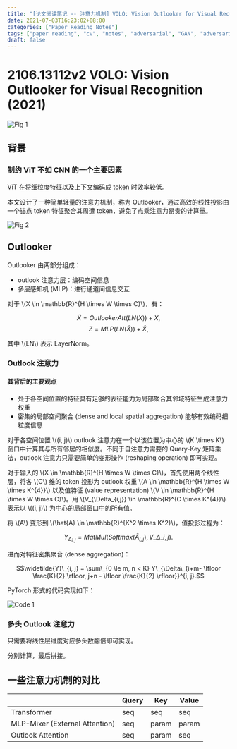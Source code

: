 ```yaml
---
title: "[论文阅读笔记 -- 注意力机制] VOLO: Vision Outlooker for Visual Recognition (2021)"
date: 2021-07-03T16:23:02+08:00
categories: ["Paper Reading Notes"]
tags: ["paper reading", "cv", "notes", "adversarial", "GAN", "adversarial samples"]
draft: false
---
```


# 2106.13112v2 VOLO: Vision Outlooker for Visual Recognition (2021)

![Fig 1](/images/2021/PRN30/1.png)

## 背景

### 制约 ViT 不如 CNN 的一个主要因素

ViT 在将细粒度特征以及上下文编码成 token 时效率较低。  

本文设计了一种简单轻量的注意力机制，称为 Outlooker，通过高效的线性投影由一个锚点 token 特征聚合其周遭 token，避免了点乘注意力昂贵的计算量。  

![Fig 2](/images/2021/PRN30/2.png)

## Outlooker

Outlooker 由两部分组成：  

+ outlook 注意力层：编码空间信息
+ 多层感知机 (MLP)：进行通道间信息交互

对于 \\(X \in \mathbb{R}^{H \times W \times C}\\)，有：  

$$\widetilde{X} = OutlookerAtt(LN(X)) + X,$$
$$Z = MLP(LN(\widetilde{X})) + \widetilde{X},$$

其中 \\(LN\\) 表示 LayerNorm。  

### Outlook 注意力

#### 其背后的主要观点
+ 处于各空间位置的特征具有足够的表征能力为局部聚合其邻域特征生成注意力权重
+ 密集的局部空间聚合 (dense and local spatial aggregation) 能够有效编码细粒度信息

对于各空间位置 \\((i, j)\\) outlook 注意力在一个以该位置为中心的 \\(K \times K\\) 窗口中计算其与所有邻居的相似度。不同于自注意力需要的 Query-Key 矩阵乘法，outlook 注意力只需要简单的变形操作 (reshaping operation) 即可实现。  

对于输入的 \\(X \in \mathbb{R}^{H \times W \times C}\\)，首先使用两个线性层，将各 \\(C\\) 维的 token 投影为 outlook 权重 \\(A \in \mathbb{R}^{H \times W \times K^{4}}\\) 以及值特征 (value representation) \\(V \in \mathbb{R}^{H \times W \times C}\\)。用 \\(V_{\Delta_{i,j}} \in \mathbb{R}^{C \times K^{4}}\\) 表示以 \\((i, j)\\) 为中心的局部窗口中的所有值。  

将 \\(A\\) 变形到 \\(\hat{A} \in \mathbb{R}^{K^2 \times K^2}\\)，值投影过程为：  

$$Y_{\Delta_{i, j}} = MatMul(Softmax(\hat{A}_{i, j}), V\_{\Delta\_{i, j}}).$$  

进而对特征密集聚合 (dense aggregation)：  

$$\widetilde{Y}\_{i, j} = \sum\_{0 \le m, n < K} Y\_{\Delta\_{i+m- \lfloor \frac{K}{2} \rfloor, j+n - \lfloor \frac{K}{2} \rfloor}}^{i, j}.$$

PyTorch 形式的代码实现如下：  

![Code 1](/images/2021/PRN30/C1.png)

### 多头 Outlook 注意力

只需要将线性层维度对应多头数翻倍即可实现。  

分别计算，最后拼接。  

## 一些注意力机制的对比

|                                | Query | Key   | Value |
|--------------------------------|-------|-------|-------|
| Transformer                    | seq   | seq   | seq   |
| MLP-Mixer (External Attention) | seq   | param | param |
| Outlook Attention              | seq   | param | seq   |
